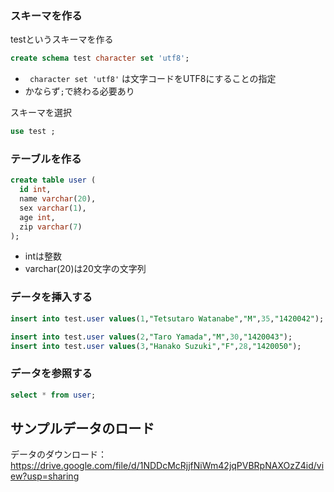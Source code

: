 ### スキーマを作る

testというスキーマを作る

```sql
create schema test character set 'utf8';
```

* ` character set 'utf8'` は文字コードをUTF8にすることの指定
* かならず`;`で終わる必要あり

スキーマを選択

```sql
use test ;
```

### テーブルを作る

```sql
create table user (
  id int, 
  name varchar(20), 
  sex varchar(1),
  age int, 
  zip varchar(7)
);
```

* intは整数
* varchar(20)は20文字の文字列

### データを挿入する

```sql
insert into test.user values(1,"Tetsutaro Watanabe","M",35,"1420042");
```

```sql
insert into test.user values(2,"Taro Yamada","M",30,"1420043");
insert into test.user values(3,"Hanako Suzuki","F",28,"1420050");
```

### データを参照する

```sql
select * from user;
```

## サンプルデータのロード

データのダウンロード：　https://drive.google.com/file/d/1NDDcMcRjjfNiWm42jqPVBRpNAXOzZ4id/view?usp=sharing

